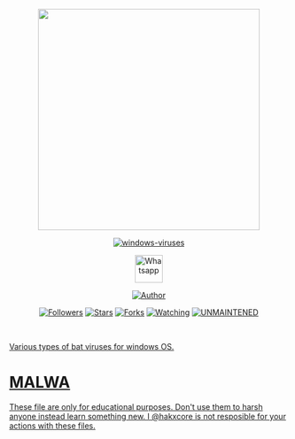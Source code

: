 <p align="center">
  <img src="https://raw.githubusercontent.com/hakxcore/MALWA/master/media/windowsvirus.png" width="400" height="400"/>
</p>
<p align="center">
<a href="#"><img title="windows-viruses" src="https://img.shields.io/badge/-%20WINDOWS VIRUS-green%3FcolorA%3D%2523ff0000%26colorB%3D%2523017e40"></a>
</p>
<p align="center">
  <a href="https://wa.me/+916006511429"><img title="Whatsapp" src="https://simpleicons.org/icons/whatsapp.svg" width="50" height="50"></a>
</p>
<p align="center">
<a href="https://github.com/hakxcore"><img title="Author" src="https://img.shields.io/badge/Author-mukesh%20kumar-red.svg?style=for-the-badge&logo=github"></a>
</p>
<p align="center">
<a href="https://github.com/hakxcore/followers"><img title="Followers" src="https://img.shields.io/github/followers/hakxcore?color=blue&style=flat-square"></a>
<a href="https://github.com/hakxcore/stargazers/"><img title="Stars" src="https://img.shields.io/github/stars/hakxcore/windows-viruses?color=red&style=flat-square"></a>
<a href="https://github.com/hakxcore/windows-viruses/network/members"><img title="Forks" src="https://img.shields.io/github/forks/hakxcore/windows-viruses?color=red&style=flat-square"></a>
<a href="https://github.com/hakxcore/windows-viruses/watchers"><img title="Watching" src="https://img.shields.io/github/watchers/hakxcore/windows-viruses?label=Watchers&color=blue&style=flat-square"></a>
<a href="#"><img title="UNMAINTENED" src="https://img.shields.io/badge/UNMAINTENED-YES-blue.svg"</a>
</p>
<br/>

<p>Various types of bat viruses for windows OS.</p>



# MALWA

These file are only for educational purposes. Don't use them to harsh anyone instead learn something new. 
I @hakxcore is not resposible for your actions with these files.
